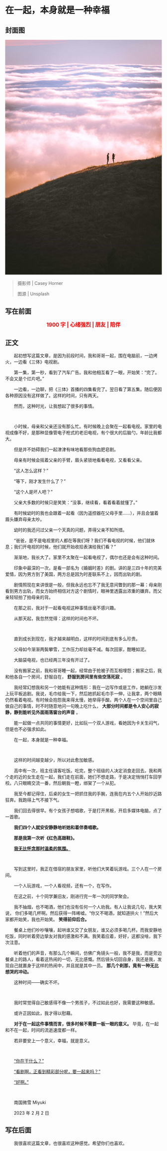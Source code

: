 # 在一起，本身就是一种幸福

## 封面图

![](https://raw.githubusercontent.com/TinySnow/GithubImageHosting/main/blog/articles/literature/casey-horner-JIdmuiF9luY-unsplash.jpg)

> 摄影师 | Casey Horner
>
> 图源 | Unsplash

## 写在前面

<p style="color:red; text-align:center; font-weight:bold; font-size:larger;">1900 字 | 心绪强烈 | 朋友 | 陪伴</p>

## 正文

　　起初想写这篇文章，是因为前段时间，我和哥哥一起，围在电脑前，一边烤火，一边看《三体》电视剧。

　　第一集，第一秒，看到了汽车广告。我和他相互看了一眼，开始笑：“完了。不会又是个烂片吧。”

　　一边看，一边聊，把《三体》首播的四集看完了。翌日看了第五集。随后便因各种原因没有这样做了。这样的时间，只有两天。

　　然而，这种时光，让我想起了很多的事情。

<br>

　　小时候，母亲和父亲还没有那么忙。有时候晚上会聚在一起看电视。家里的电视成像不好，是那种显像管电子枪式的老旧电视，有个很大的后脑勺，年龄比我都大。

　　但是并不妨碍我们一起津津有味地看那些狗血肥皂剧。

　　母亲有时候会摇着父亲的手臂，眉头紧锁地看看电视，又看看父亲。

　　“这人怎么这样？”

　　“等下，刚才发生什么了？”

　　“这个人是坏人吧？”

　　父亲大多数的时候只是笑笑：“没事，继续看，看着看着就懂了。”

　　有时候幼时的我也会跟着一起看（因为遥控器在父母手里……），并且会皱着眉头嫌弃母亲太吵。

　　幼时的我还问过父亲一个天真的问题，弄得父亲不知所措。

　　“爸爸，是不是电视里的人都在等我们呀？我们不看电视的时候，他们就休息；我们开电视的时候，他们就开始收拾表演给我们看？”

　　渐渐地，我长大了。家里不太聚在一起看电视了，偶尔也还是会有这种时间。

　　印象中最深的一次，是看一部名为《婚姻时差》的剧。讲的是三四十年的完美爱情，因为男方到了美国，两方总是因为时差联系不上，因而出轨的剧。

　　剧情照现在来讲很是一般，但我永远也忘不了我无意间瞥到的那一幕：母亲刚看到男方出轨，而女方始终相信对方这个剧情时，眼神里透露出浓重的嫌弃。而父亲轻轻拍了拍母亲的背。

　　在那之前，我对于一起看电视这种事情丝毫不感兴趣。

　　从那天起，我忽然觉得：这样的时间也不坏。

<br>

　　直到成长到现在，我才越来越明白，这样的时间到底有多么珍贵。

　　父母如今渐渐两鬓攀雪，工作压力却丝毫不减。每次回家，酣睡如泥。

　　大脑袋电视，也已经两三年没有开过了。

　　没有搬家之前，我和哥哥睡一起，经常由于抢被子而互相埋怨；搬家之后，我和他各自一个房间，舒服自在， **舒服到房间里有些空荡死寂** 。

　　我经常幻想我和另一个她能有这种情形：我在一边写作或是工作，她躺在沙发上玩平板追剧。我说，毛巾给我一下，然后她抓起毛巾手一伸，让我拿，两个眼睛仍然看着电视。有时候会抱怨我来得太慢，她举得手酸。两个人在一个空间里自己做自己的事情，时不时随意地问一句晚上吃什么， **大部分时间都是令人安心的寂静，静到能听见外面雨落窗台的声音** 。

　　能一起做一点共同的事情更好，比如玩一个双人游戏，看她因为卡关生闷气，但是也不必强求如此。

　　在一起，本身就是一种幸福。

<br>

　　这样的时间越变越少，所以对此愈加敏感。

　　高中有一次，班主任请客吃饭。吃完，整个班级的人决定消食走回去。我和两个走的近的女生走在一起，我们走在前面，她们不想走路，于是决定悄悄打车回学校。八只眼睛交流一番，然后朝我一瞪，绑架了一个从犯。

　　我至今都记得住，后桌的女生一把抓住我的手腕，连我在内五个人开始抄近路狂奔。我跑得上气不接下气。

　　我们回去得很早。有个女孩子想唱歌，于是打开黑板，开启多媒体电脑，点了一首歌。

　　**我们四个人就安安静静地听她和着伴奏唱歌。**

　　**那是我第一次听《红色高跟鞋》。**

　　<u>**我无比怀念那时温柔的氛围。**</u>

<br>

　　写到这里时，我正在借宿的朋友家里，听他们大笑着玩游戏。三个人在一个房间。

　　一个人玩游戏，一个人看视频，还有一个，在写作。

　　在这之前，十个同学兼旧友，刚进行完一年一次的同学聚会。

　　我不抽烟，也不喝酒，他们也没有任何一个人劝我。有人让我说几句，我大笑说， 你们多喝几杯啊。然后获得一阵唏嘘。“你又不喝酒，就知道拱火！”然后大家都开始笑，我也开始笑。 **笑得前仰后合。**

　　餐桌上他们吵吵嚷嚷，起哄谁又交了女朋友，谁又必须多喝几杯。而我安静地吃饭，同时听着旁边挚友对我的感激和不满。我笑着应着，好好，这都没啥，我下次注意。

　　听着他们的声音，有那么几个瞬间，仿佛广角镜头一般，我不是我，而是旁边餐桌上的路人，看着这热闹的一切，无比感慨。然后镜头切回自身，我还是我，发现自己就置身于这样的热闹中，并且就是其中一员。 **那几个刹那，竟有一种无比想哭的冲动。**

　　这种时间——确实不坏。

<br>

　　我时常觉得自己敏感得不像一个男孩子，不过如此也好，我需要这种敏感。

　　或许正因如此，我才得以慰藉。

　　**对于在一起这件事情而言，很多时候不需要一板一眼的意义。** 毕竟，在一起和不在一起，时间的流逝速度都一样。

　　若非要安上一个意义，幸福，就是意义。

<br>

　　<u>“你在干什么？”</u>

　　<u>“看剧啊，正看到精彩部分呢，要一起来吗？”</u>

　　<u>“好啊。”</u>

<br>

　　南国微雪 Miyuki

　　2023 年 2 月 2 日

## 写在后面

　　我很喜欢这篇文章，也很喜欢这种感觉。希望你们也喜欢。